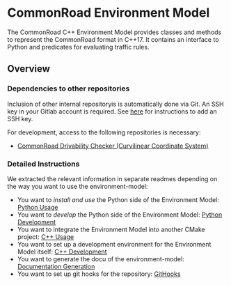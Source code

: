 # CommonRoad Environment Model

The CommonRoad C++ Environment Model provides classes and methods to represent the CommonRoad format in C++17.
It contains an interface to Python and predicates for evaluating traffic rules.

## Overview

### Dependencies to other repositories

Inclusion of other internal repositoryis is automatically done via Git.
An SSH key in your Gitlab account is required.
See [here](https://docs.gitlab.com/ee/ssh/) for instructions to add an SSH key.

For development, access to the following repositories is necessary:
- [CommonRoad Drivability Checker (Curvilinear Coordinate System)](https://gitlab.lrz.de/cps/commonroad-drivability-checker)

### Detailed Instructions
We extracted the relevant information in separate readmes depending on the way you want to use the environment-model:

- You want to *install and use* the Python side of the Environment Model: [Python Usage](python.md)
- You want to *develop* the Python side of the Environment Model: [Python Development](python_dev.md)
- You want to integrate the Environment Model into another CMake project: [C++ Usage](cpp.md)
- You want to set up a development environment for the Environment Model itself: [C++ Development](cpp_dev.md)
- You want to generate the docu of the environment-model: [Documentation Generation](doc.md)
- You want to set up git hooks for the repository: [GitHooks](git.md)

